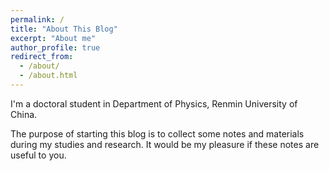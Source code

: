 ```yaml
---
permalink: /
title: "About This Blog"
excerpt: "About me"
author_profile: true
redirect_from: 
  - /about/
  - /about.html
---
```


I'm a doctoral student in Department of Physics, Renmin University of China.

The purpose of starting this blog is to collect some notes and materials during my studies and research. It would be my pleasure if these notes are useful to you.


